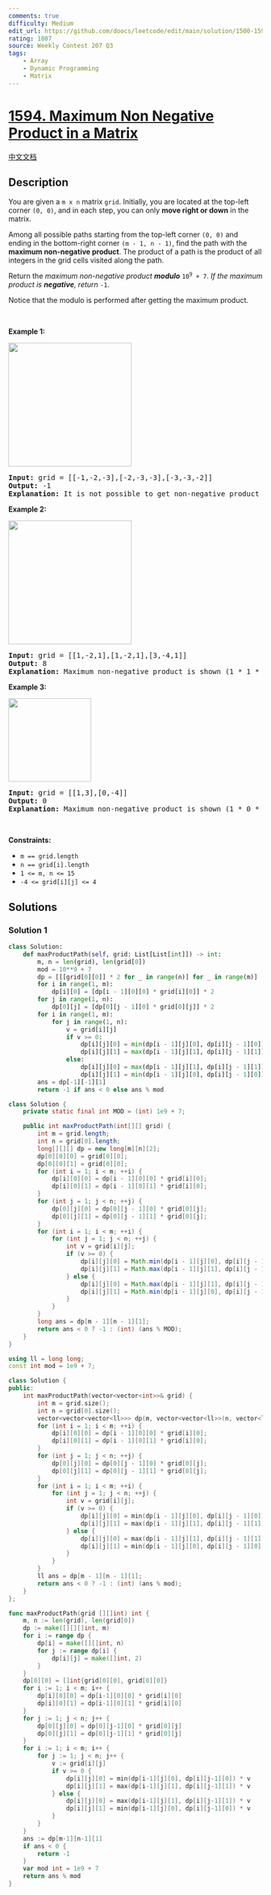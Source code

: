 ```yaml
---
comments: true
difficulty: Medium
edit_url: https://github.com/doocs/leetcode/edit/main/solution/1500-1599/1594.Maximum%20Non%20Negative%20Product%20in%20a%20Matrix/README_EN.md
rating: 1807
source: Weekly Contest 207 Q3
tags:
    - Array
    - Dynamic Programming
    - Matrix
---
```


# [1594. Maximum Non Negative Product in a Matrix](https://leetcode.com/problems/maximum-non-negative-product-in-a-matrix)

[中文文档](/solution/1500-1599/1594.Maximum%20Non%20Negative%20Product%20in%20a%20Matrix/README.md)

## Description

<p>You are given a <code>m x n</code> matrix <code>grid</code>. Initially, you are located at the top-left corner <code>(0, 0)</code>, and in each step, you can only <strong>move right or down</strong> in the matrix.</p>

<p>Among all possible paths starting from the top-left corner <code>(0, 0)</code> and ending in the bottom-right corner <code>(m - 1, n - 1)</code>, find the path with the <strong>maximum non-negative product</strong>. The product of a path is the product of all integers in the grid cells visited along the path.</p>

<p>Return the <em>maximum non-negative product <strong>modulo</strong> </em><code>10<sup>9</sup> + 7</code>. <em>If the maximum product is <strong>negative</strong>, return </em><code>-1</code>.</p>

<p>Notice that the modulo is performed after getting the maximum product.</p>

<p>&nbsp;</p>
<p><strong class="example">Example 1:</strong></p>
<img alt="" src="https://fastly.jsdelivr.net/gh/doocs/leetcode@main/solution/1500-1599/1594.Maximum%20Non%20Negative%20Product%20in%20a%20Matrix/images/product1.jpg" style="width: 244px; height: 245px;" />
<pre>
<strong>Input:</strong> grid = [[-1,-2,-3],[-2,-3,-3],[-3,-3,-2]]
<strong>Output:</strong> -1
<strong>Explanation:</strong> It is not possible to get non-negative product in the path from (0, 0) to (2, 2), so return -1.
</pre>

<p><strong class="example">Example 2:</strong></p>
<img alt="" src="https://fastly.jsdelivr.net/gh/doocs/leetcode@main/solution/1500-1599/1594.Maximum%20Non%20Negative%20Product%20in%20a%20Matrix/images/product2.jpg" style="width: 244px; height: 245px;" />
<pre>
<strong>Input:</strong> grid = [[1,-2,1],[1,-2,1],[3,-4,1]]
<strong>Output:</strong> 8
<strong>Explanation:</strong> Maximum non-negative product is shown (1 * 1 * -2 * -4 * 1 = 8).
</pre>

<p><strong class="example">Example 3:</strong></p>
<img alt="" src="https://fastly.jsdelivr.net/gh/doocs/leetcode@main/solution/1500-1599/1594.Maximum%20Non%20Negative%20Product%20in%20a%20Matrix/images/product3.jpg" style="width: 164px; height: 165px;" />
<pre>
<strong>Input:</strong> grid = [[1,3],[0,-4]]
<strong>Output:</strong> 0
<strong>Explanation:</strong> Maximum non-negative product is shown (1 * 0 * -4 = 0).
</pre>

<p>&nbsp;</p>
<p><strong>Constraints:</strong></p>

<ul>
	<li><code>m == grid.length</code></li>
	<li><code>n == grid[i].length</code></li>
	<li><code>1 &lt;= m, n &lt;= 15</code></li>
	<li><code>-4 &lt;= grid[i][j] &lt;= 4</code></li>
</ul>

## Solutions

### Solution 1

<!-- tabs:start -->

```python
class Solution:
    def maxProductPath(self, grid: List[List[int]]) -> int:
        m, n = len(grid), len(grid[0])
        mod = 10**9 + 7
        dp = [[[grid[0][0]] * 2 for _ in range(n)] for _ in range(m)]
        for i in range(1, m):
            dp[i][0] = [dp[i - 1][0][0] * grid[i][0]] * 2
        for j in range(1, n):
            dp[0][j] = [dp[0][j - 1][0] * grid[0][j]] * 2
        for i in range(1, m):
            for j in range(1, n):
                v = grid[i][j]
                if v >= 0:
                    dp[i][j][0] = min(dp[i - 1][j][0], dp[i][j - 1][0]) * v
                    dp[i][j][1] = max(dp[i - 1][j][1], dp[i][j - 1][1]) * v
                else:
                    dp[i][j][0] = max(dp[i - 1][j][1], dp[i][j - 1][1]) * v
                    dp[i][j][1] = min(dp[i - 1][j][0], dp[i][j - 1][0]) * v
        ans = dp[-1][-1][1]
        return -1 if ans < 0 else ans % mod
```

```java
class Solution {
    private static final int MOD = (int) 1e9 + 7;

    public int maxProductPath(int[][] grid) {
        int m = grid.length;
        int n = grid[0].length;
        long[][][] dp = new long[m][n][2];
        dp[0][0][0] = grid[0][0];
        dp[0][0][1] = grid[0][0];
        for (int i = 1; i < m; ++i) {
            dp[i][0][0] = dp[i - 1][0][0] * grid[i][0];
            dp[i][0][1] = dp[i - 1][0][1] * grid[i][0];
        }
        for (int j = 1; j < n; ++j) {
            dp[0][j][0] = dp[0][j - 1][0] * grid[0][j];
            dp[0][j][1] = dp[0][j - 1][1] * grid[0][j];
        }
        for (int i = 1; i < m; ++i) {
            for (int j = 1; j < n; ++j) {
                int v = grid[i][j];
                if (v >= 0) {
                    dp[i][j][0] = Math.min(dp[i - 1][j][0], dp[i][j - 1][0]) * v;
                    dp[i][j][1] = Math.max(dp[i - 1][j][1], dp[i][j - 1][1]) * v;
                } else {
                    dp[i][j][0] = Math.max(dp[i - 1][j][1], dp[i][j - 1][1]) * v;
                    dp[i][j][1] = Math.min(dp[i - 1][j][0], dp[i][j - 1][0]) * v;
                }
            }
        }
        long ans = dp[m - 1][n - 1][1];
        return ans < 0 ? -1 : (int) (ans % MOD);
    }
}
```

```cpp
using ll = long long;
const int mod = 1e9 + 7;

class Solution {
public:
    int maxProductPath(vector<vector<int>>& grid) {
        int m = grid.size();
        int n = grid[0].size();
        vector<vector<vector<ll>>> dp(m, vector<vector<ll>>(n, vector<ll>(2, grid[0][0])));
        for (int i = 1; i < m; ++i) {
            dp[i][0][0] = dp[i - 1][0][0] * grid[i][0];
            dp[i][0][1] = dp[i - 1][0][1] * grid[i][0];
        }
        for (int j = 1; j < n; ++j) {
            dp[0][j][0] = dp[0][j - 1][0] * grid[0][j];
            dp[0][j][1] = dp[0][j - 1][1] * grid[0][j];
        }
        for (int i = 1; i < m; ++i) {
            for (int j = 1; j < n; ++j) {
                int v = grid[i][j];
                if (v >= 0) {
                    dp[i][j][0] = min(dp[i - 1][j][0], dp[i][j - 1][0]) * v;
                    dp[i][j][1] = max(dp[i - 1][j][1], dp[i][j - 1][1]) * v;
                } else {
                    dp[i][j][0] = max(dp[i - 1][j][1], dp[i][j - 1][1]) * v;
                    dp[i][j][1] = min(dp[i - 1][j][0], dp[i][j - 1][0]) * v;
                }
            }
        }
        ll ans = dp[m - 1][n - 1][1];
        return ans < 0 ? -1 : (int) (ans % mod);
    }
};
```

```go
func maxProductPath(grid [][]int) int {
	m, n := len(grid), len(grid[0])
	dp := make([][][]int, m)
	for i := range dp {
		dp[i] = make([][]int, n)
		for j := range dp[i] {
			dp[i][j] = make([]int, 2)
		}
	}
	dp[0][0] = []int{grid[0][0], grid[0][0]}
	for i := 1; i < m; i++ {
		dp[i][0][0] = dp[i-1][0][0] * grid[i][0]
		dp[i][0][1] = dp[i-1][0][1] * grid[i][0]
	}
	for j := 1; j < n; j++ {
		dp[0][j][0] = dp[0][j-1][0] * grid[0][j]
		dp[0][j][1] = dp[0][j-1][1] * grid[0][j]
	}
	for i := 1; i < m; i++ {
		for j := 1; j < n; j++ {
			v := grid[i][j]
			if v >= 0 {
				dp[i][j][0] = min(dp[i-1][j][0], dp[i][j-1][0]) * v
				dp[i][j][1] = max(dp[i-1][j][1], dp[i][j-1][1]) * v
			} else {
				dp[i][j][0] = max(dp[i-1][j][1], dp[i][j-1][1]) * v
				dp[i][j][1] = min(dp[i-1][j][0], dp[i][j-1][0]) * v
			}
		}
	}
	ans := dp[m-1][n-1][1]
	if ans < 0 {
		return -1
	}
	var mod int = 1e9 + 7
	return ans % mod
}
```

<!-- tabs:end -->

<!-- end -->
